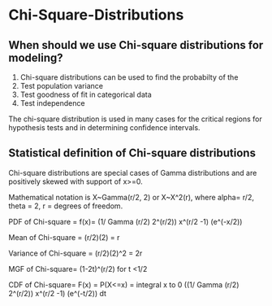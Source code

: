# Chi-Square-Distributions
## When should we use Chi-square distributions for modeling?
1. Chi-square distributions can be used to find the probabilty of the 
2. Test population variance
3. Test goodness of fit in categorical data
4. Test independence

The chi-square distribution is used in many cases for the critical regions for hypothesis tests and in determining confidence intervals. 

## Statistical definition of Chi-square distributions
Chi-square distributions are special cases of Gamma distributions and are positively skewed with support of x>=0.

Mathematical notation is X~Gamma(r/2, 2) or X~X^2(r), where alpha= r/2, theta = 2, r = degrees of freedom.

PDF of Chi-square = f(x)= (1/ Gamma (r/2) 2^(r/2)) x^(r/2 -1) (e^(-x/2))

Mean of Chi-square = (r/2)(2) = r

Variance of Chi-square = (r/2)(2)^2 = 2r

MGF of Chi-square= (1-2t)^(r/2) for t <1/2

CDF of Chi-square= F(x) = P(X<=x) = integral x to 0 ((1/ Gamma (r/2) 2^(r/2)) x^(r/2 -1) (e^(-t/2)) dt

